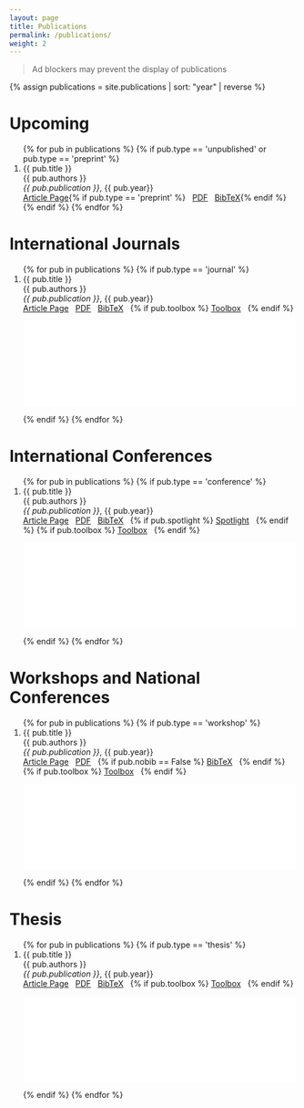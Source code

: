 ```yaml
---
layout: page
title: Publications
permalink: /publications/
weight: 2
---
```


> Ad blockers may prevent the display of publications

{% assign publications = site.publications | sort: "year" | reverse %}

# **Upcoming**
<ol>
{% for pub in publications %}
 {% if pub.type == 'unpublished' or pub.type == 'preprint' %}
 <li>
 <div class="pubitem">
   <div class="pubtitle">
     {{ pub.title }}
   </div>
   <div class="pubauthors">
     {{ pub.authors }}
   </div>
   <div class="pubinfo">
	 <i>{{ pub.publication }}</i>, {{ pub.year}}
   </div>
 </div>
 <div class="publinks">
   <a href="{{pub.url}}"><i class="fas fa-link"></i> Article Page</a>{% if pub.type == 'preprint' %}&nbsp;&nbsp;
   <a href="/download/{{ pub.slug}}.pdf"><i class="far fa-file-pdf"></i> PDF</a>&nbsp;&nbsp;
   <a href="#" onClick="ShowAndHide('{{ pub.slug }}');event.preventDefault()"><i class="fas fa-quote-left"></i> BibTeX</a>{% endif %}
 </div>
 </li>
 {% endif %}
{% endfor %}
</ol>

# **International Journals**
<ol>
{% for pub in publications %}
 {% if pub.type == 'journal' %}
 <li>
 <div class="pubitem">
   <div class="pubtitle">
     {{ pub.title }}
   </div>
   <div class="pubauthors">
     {{ pub.authors }}
   </div>
   <div class="pubinfo">
	 <i>{{ pub.publication }}</i>, {{ pub.year}}
   </div>
 </div>
 <div class="publinks">
   <a href="{{pub.url}}"><i class="fas fa-link"></i> Article Page</a>&nbsp;&nbsp;
   <a href="/download/{{ pub.slug}}.pdf"><i class="far fa-file-pdf"></i> PDF</a>&nbsp;&nbsp;
   <a href="javascript:void(0)" onClick="ShowAndHide('{{ pub.slug }}');event.preventDefault()"><i class="fas fa-quote-left"></i> BibTeX</a>&nbsp;&nbsp;
   {% if pub.toolbox %}
   <a href="{{ pub.toolbox }}"><i class="fab fa-github"></i> Toolbox</a>&nbsp;&nbsp;
   {% endif %}
 </div>
 <div class="answer" id="{{ pub.slug }}"><p><iframe src="/download/{{ pub.slug}}.txt" scrolling='yes' width="100%" frameborder='0'></iframe></p></div>
 </li>
 {% endif %}
{% endfor %}
</ol>

# **International Conferences**
<ol>
{% for pub in publications %}
 {% if pub.type == 'conference' %}
 <li>
 <div class="pubitem">
   <div class="pubtitle">
     {{ pub.title }}
   </div>
   <div class="pubauthors">
     {{ pub.authors }}
   </div>
   <div class="pubinfo">
	 <i>{{ pub.publication }}</i>, {{ pub.year}}
   </div>
 </div>
 <div class="publinks">
   <a href="{{pub.url}}"><i class="fas fa-link"></i> Article Page</a>&nbsp;&nbsp;
   <a href="/download/{{ pub.slug}}.pdf"><i class="far fa-file-pdf"></i> PDF</a>&nbsp;&nbsp;
   <a href="javascript:void(0)" onClick="ShowAndHide('{{ pub.slug }}');event.preventDefault()"><i class="fas fa-quote-left"></i> BibTeX</a>&nbsp;&nbsp;
   {% if pub.spotlight %}
   <a href="{{ pub.spotlight }}"><i class="fas fa-video"></i> Spotlight</a>&nbsp;&nbsp;
   {% endif %}
   {% if pub.toolbox %}
   <a href="{{ pub.toolbox }}"><i class="fab fa-github"></i> Toolbox</a>&nbsp;&nbsp;
   {% endif %}
 </div>
 <div class="answer" id="{{ pub.slug }}"><p><iframe src="/download/{{ pub.slug}}.txt" scrolling='yes' width="100%" frameborder='0'></iframe></p></div>
 </li>
 {% endif %}
{% endfor %}
</ol>

# **Workshops and National Conferences**
<ol>
{% for pub in publications %}
 {% if pub.type == 'workshop' %}
 <li>
 <div class="pubitem">
   <div class="pubtitle">
     {{ pub.title }}
   </div>
   <div class="pubauthors">
     {{ pub.authors }}
   </div>
   <div class="pubinfo">
	 <i>{{ pub.publication }}</i>, {{ pub.year}}
   </div>
 </div>
 <div class="publinks">
   <a href="{{pub.url}}"><i class="fas fa-link"></i> Article Page</a>&nbsp;&nbsp;
   <a href="/download/{{ pub.slug}}.pdf"><i class="far fa-file-pdf"></i> PDF</a>&nbsp;&nbsp;
   {% if pub.nobib == False %}
   <a href="javascript:void(0)" onClick="ShowAndHide('{{ pub.slug }}');event.preventDefault()"><i class="fas fa-quote-left"></i> BibTeX</a>&nbsp;&nbsp;
   {% endif %}
   {% if pub.toolbox %}
   <a href="{{ pub.toolbox }}"><i class="fab fa-github"></i> Toolbox</a>&nbsp;&nbsp;
   {% endif %}
 </div>
 <div class="answer" id="{{ pub.slug }}"><p><iframe src="/download/{{ pub.slug}}.txt" scrolling='yes' width="100%" frameborder='0'></iframe></p></div>
 </li>
 {% endif %}
{% endfor %}
</ol>


# **Thesis**
<ol>
{% for pub in publications %}
 {% if pub.type == 'thesis' %}
 <li>
 <div class="pubitem">
   <div class="pubtitle">
     {{ pub.title }}
   </div>
   <div class="pubauthors">
     {{ pub.authors }}
   </div>
   <div class="pubinfo">
	 <i>{{ pub.publication }}</i>, {{ pub.year}}
   </div>
 </div>
 <div class="publinks">
   <a href="{{pub.url}}"><i class="fas fa-link"></i> Article Page</a>&nbsp;&nbsp;
   <a href="/download/{{ pub.slug}}.pdf"><i class="far fa-file-pdf"></i> PDF</a>&nbsp;&nbsp;
   <a href="javascript:void(0)" onClick="ShowAndHide('{{ pub.slug }}');event.preventDefault()"><i class="fas fa-quote-left"></i> BibTeX</a>&nbsp;&nbsp;
   {% if pub.toolbox %}
   <a href="{{ pub.toolbox }}"><i class="fab fa-github"></i> Toolbox</a>&nbsp;&nbsp;
   {% endif %}
 </div>
 <div class="answer" id="{{ pub.slug }}"><p><iframe src="/download/{{ pub.slug}}.txt" scrolling='yes' width="100%" frameborder='0'></iframe></p></div>
 </li>
 {% endif %}
{% endfor %}
</ol>


